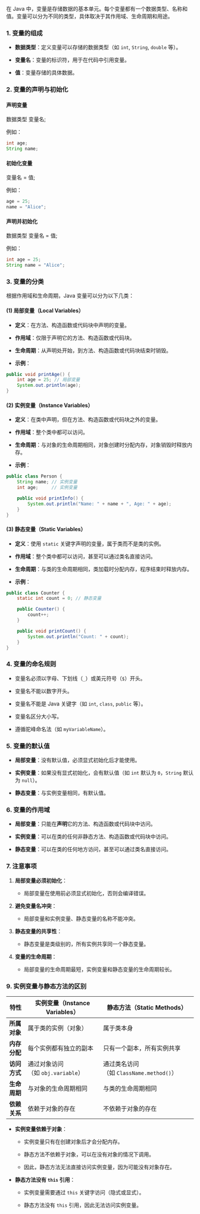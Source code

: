 在 Java 中，变量是存储数据的基本单元。每个变量都有一个数据类型、名称和值。变量可以分为不同的类型，具体取决于其作用域、生命周期和用途。

### **1. 变量的组成**

- **数据类型**：定义变量可以存储的数据类型（如 `int`, `String`, `double` 等）。
    
- **变量名**：变量的标识符，用于在代码中引用变量。
    
- **值**：变量存储的具体数据。
### **2. 变量的声明与初始化**

#### **声明变量**

数据类型 变量名;

例如：

```java
int age;
String name;
```

#### **初始化变量**

变量名 = 值;

例如：

```java
age = 25;
name = "Alice";
```

#### **声明并初始化**

数据类型 变量名 = 值;

例如：

```java
int age = 25;
String name = "Alice";
```
### **3. 变量的分类**

根据作用域和生命周期，Java 变量可以分为以下几类：

#### **(1) 局部变量（Local Variables）**

- **定义**：在方法、构造函数或代码块中声明的变量。
    
- **作用域**：仅限于声明它的方法、构造函数或代码块。
    
- **生命周期**：从声明处开始，到方法、构造函数或代码块结束时销毁。
    
- **示例**：
```java
public void printAge() {
    int age = 25; // 局部变量
    System.out.println(age);
}
```
#### **(2) 实例变量（Instance Variables）**

- **定义**：在类中声明，但在方法、构造函数或代码块之外的变量。
    
- **作用域**：整个类中都可以访问。
    
- **生命周期**：与对象的生命周期相同，对象创建时分配内存，对象销毁时释放内存。
    
- **示例**：
```java
public class Person {
    String name; // 实例变量
    int age;     // 实例变量

    public void printInfo() {
        System.out.println("Name: " + name + ", Age: " + age);
    }
}
```
#### **(3) 静态变量（Static Variables）**

- **定义**：使用 `static` 关键字声明的变量，属于类而不是类的实例。
    
- **作用域**：整个类中都可以访问，甚至可以通过类名直接访问。
    
- **生命周期**：与类的生命周期相同，类加载时分配内存，程序结束时释放内存。
    
- **示例**：
```java
public class Counter {
    static int count = 0; // 静态变量

    public Counter() {
        count++;
    }

    public void printCount() {
        System.out.println("Count: " + count);
    }
}
```
### **4. 变量的命名规则**

- 变量名必须以字母、下划线（`_`）或美元符号（`$`）开头。
    
- 变量名不能以数字开头。
    
- 变量名不能是 Java 关键字（如 `int`, `class`, `public` 等）。
    
- 变量名区分大小写。
    
- 遵循驼峰命名法（如 `myVariableName`）。
### **5. 变量的默认值**

- **局部变量**：没有默认值，必须显式初始化后才能使用。
    
- **实例变量**：如果没有显式初始化，会有默认值（如 `int` 默认为 `0`，`String` 默认为 `null`）。
    
- **静态变量**：与实例变量相同，有默认值。
### **6. 变量的作用域**

- **局部变量**：只能在**声明**它的方法、构造函数或代码块中访问。
    
- **实例变量**：可以在类的任何非静态方法、构造函数或代码块中访问。
    
- **静态变量**：可以在类的任何地方访问，甚至可以通过类名直接访问。
### **7. 注意事项**

1. **局部变量必须初始化**：
    
    - 局部变量在使用前必须显式初始化，否则会编译错误。
        
2. **避免变量名冲突**：
    
    - 局部变量和实例变量、静态变量的名称不能冲突。
        
3. **静态变量的共享性**：
    
    - 静态变量是类级别的，所有实例共享同一个静态变量。
        
4. **变量的生命周期**：
    
    - 局部变量的生命周期最短，实例变量和静态变量的生命周期较长。
### **9. 实例变量与静态方法的区别**

| 特性       | 实例变量（Instance Variables） | 静态方法（Static Methods）           |
| -------- | ------------------------ | ------------------------------ |
| **所属对象** | 属于类的实例（对象）               | 属于类本身                          |
| **内存分配** | 每个实例都有独立的副本              | 只有一个副本，所有实例共享                  |
| **访问方式** | 通过对象访问（如 `obj.variable`） | 通过类名访问（如 `ClassName.method()`） |
| **生命周期** | 与对象的生命周期相同               | 与类的生命周期相同                      |
| **依赖关系** | 依赖于对象的存在                 | 不依赖于对象的存在                      |
- **实例变量依赖于对象**：
    
    - 实例变量只有在创建对象后才会分配内存。
        
    - 静态方法不依赖于对象，可以在没有对象的情况下调用。
        
    - 因此，静态方法无法直接访问实例变量，因为可能没有对象存在。
        
- **静态方法没有 `this` 引用**：
    
    - 实例变量需要通过 `this` 关键字访问（隐式或显式）。
        
    - 静态方法没有 `this` 引用，因此无法访问实例变量。